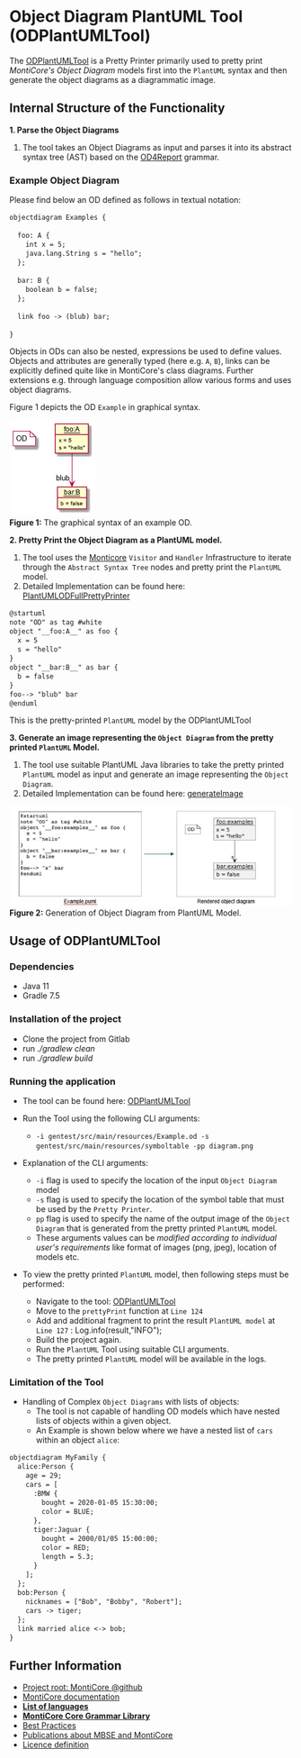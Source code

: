 # Object Diagram PlantUML Tool (ODPlantUMLTool)

The [ODPlantUMLTool](ODPlantUMLTool.java) is a Pretty Printer primarily used to pretty print 
*MontiCore's Object Diagram* models first into the `PlantUML` syntax and then generate 
the object diagrams as a diagrammatic image.

## Internal Structure of the Functionality

**1. Parse the Object Diagrams**

1. The tool takes an Object Diagrams as input and parses it into 
its abstract syntax tree (AST) based on the 
[OD4Report](../../../grammar) grammar.

### Example Object Diagram

Please find below an OD defined as follows in textual notation:

``` 
objectdiagram Examples {

  foo: A {
    int x = 5;
    java.lang.String s = "hello";
  };

  bar: B {
    boolean b = false;
  };

  link foo -> (blub) bar;

}
```

Objects in ODs can also be nested, expressions be used to define values. Objects and attributes 
are generally typed (here e.g. `A`, `B`), links can be explicitly defined quite like in
MontiCore's class diagrams. Further extensions e.g. through language composition allow
various forms and uses object diagrams. 

Figure 1 depicts the OD ```Example``` in graphical syntax. 

![*Figure 1:* The graphical syntax of an example OD.](../../../../../doc/pics/Example.png)
<br><b>Figure 1:</b> The graphical syntax of an example OD.


**2. Pretty Print the Object Diagram as a PlantUML model.**

1. The tool uses the [Monticore](https://monticore.github.io/monticore/) `Visitor` and `Handler` Infrastructure to iterate through the `Abstract Syntax Tree` nodes and pretty print the `PlantUML` model.
2. Detailed Implementation can be found here: [PlantUMLODFullPrettyPrinter](PlantUMLODFullPrettyPrinter.java)

``` 
@startuml
note "OD" as tag #white
object "__foo:A__" as foo {
  x = 5 
  s = "hello"
}
object "__bar:B__" as bar {
  b = false 
}
foo--> "blub" bar
@enduml
```


This is the pretty-printed `PlantUML` model by the ODPlantUMLTool    

**3. Generate an image representing the `Object Diagram` from the pretty printed `PlantUML` Model.**
1. The tool use suitable PlantUML Java libraries to take the pretty printed `PlantUML` model as input and generate an image representing the `Object Diagram`.
2. Detailed Implementation can be found here: [generateImage](ODPlantUMLTool.java) 


![*Figure 2:* Generation of Object Diagram from PlantUML Model.](../../../../../doc/pics/Generate.png)
<br><b>Figure 2:</b> Generation of Object Diagram from PlantUML Model.

## Usage of ODPlantUMLTool

### Dependencies 
* Java 11
* Gradle 7.5

### Installation of the project
* Clone the project from Gitlab
* run *./gradlew clean*
* run *./gradlew build*

### Running the application

* The tool can be found here: [ODPlantUMLTool](ODPlantUMLTool.java)


* Run the Tool using the following CLI arguments:
  * ``` -i gentest/src/main/resources/Example.od -s gentest/src/main/resources/symboltable -pp diagram.png ```


* Explanation of the CLI arguments:
    * ``` -i ``` flag is used to specify the location of the input `Object Diagram` model
    * ``` -s ``` flag is used to specify the location of the symbol table that must be used by the `Pretty Printer`.
    * ``` pp ``` flag is used to specify the name of the output image of the `Object Diagram` that is generated from the pretty printed `PlantUML` model.
    * These arguments values can be *modified according to individual user's requirements* like format of images (png, jpeg), location of models etc.


* To view the pretty printed `PlantUML` model, then following steps must be performed: 
    * Navigate to the tool: [ODPlantUMLTool](ODPlantUMLTool.java)
    * Move to the `prettyPrint` function at `Line 124`
    * Add and additional fragment to print the result `PlantUML model` at `Line 127` : Log.info(result,"INFO");
    * Build the project again.
    * Run the `PlantUML` Tool using suitable CLI arguments.
    * The pretty printed `PlantUML` model will be available in the logs.

### Limitation of the Tool
* Handling of Complex `Object Diagrams` with lists of objects:
  * The tool is not capable of handling OD models which have nested lists of objects within a given object.
  * An Example is shown below where we have a nested list of `cars` within an object `alice`:

``` 
objectdiagram MyFamily {
  alice:Person {
    age = 29;
    cars = [
      :BMW {
        bought = 2020-01-05 15:30:00;
        color = BLUE;
      },
      tiger:Jaguar {
        bought = 2000/01/05 15:00:00;
        color = RED;
        length = 5.3;
      }
    ];
  };
  bob:Person {
    nicknames = ["Bob", "Bobby", "Robert"];
    cars -> tiger;
  };
  link married alice <-> bob;
}
```


## Further Information

* [Project root: MontiCore @github](https://github.com/MontiCore/monticore)
* [MontiCore documentation](http://www.monticore.de/)
* [**List of languages**](https://github.com/MontiCore/monticore/blob/opendev/docs/Languages.md)
* [**MontiCore Core Grammar
  Library**](https://github.com/MontiCore/monticore/blob/opendev/monticore-grammar/src/main/grammars/de/monticore/Grammars.md)
* [Best Practices](https://github.com/MontiCore/monticore/blob/opendev/docs/BestPractices.md)
* [Publications about MBSE and MontiCore](https://www.se-rwth.de/publications/)
* [Licence definition](https://github.com/MontiCore/monticore/blob/master/00.org/Licenses/LICENSE-MONTICORE-3-LEVEL.md)

[od4report-link]: http://www.monticore.de/download/MCOD4Report.jar

[od4data-link]: http://www.monticore.de/download/MCOD4Data.jar
